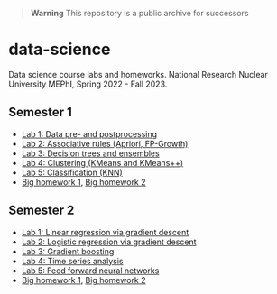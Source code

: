 > **Warning**
> This repository is a public archive for successors

# data-science

Data science course labs and homeworks. National Research Nuclear University MEPhI, Spring 2022 - Fall 2023.

## Semester 1

- [Lab 1: Data pre- and postprocessing][1]
- [Lab 2: Associative rules (Apriori, FP-Growth)][2]
- [Lab 3: Decision trees and ensembles][3]
- [Lab 4: Clustering (KMeans and KMeans++)][4]
- [Lab 5: Classification (KNN)][5]
- [Big homework 1][6], [Big homework 2][7]

## Semester 2

- [Lab 1: Linear regression via gradient descent][8]
- [Lab 2: Logistic regression via gradient descent][9]
- [Lab 3: Gradient boosting][10]
- [Lab 4: Time series analysis][11]
- [Lab 5: Feed forward neural networks][12]
- [Big homework 1][13], [Big homework 2][14]


[1]:  https://github.com/GeorgyFirsov/data-science/tree/main/semester-1/lab-1
[2]:  https://github.com/GeorgyFirsov/data-science/tree/main/semester-1/lab-2
[3]:  https://github.com/GeorgyFirsov/data-science/tree/main/semester-1/lab-3
[4]:  https://github.com/GeorgyFirsov/data-science/tree/main/semester-1/lab-4
[5]:  https://github.com/GeorgyFirsov/data-science/tree/main/semester-1/lab-5
[6]:  https://github.com/GeorgyFirsov/data-science/tree/main/semester-1/hw-1
[7]:  https://github.com/GeorgyFirsov/data-science/tree/main/semester-1/hw-2
[8]:  https://github.com/GeorgyFirsov/data-science/tree/main/semester-2/lab-1
[9]:  https://github.com/GeorgyFirsov/data-science/tree/main/semester-2/lab-2
[10]: https://github.com/GeorgyFirsov/data-science/tree/main/semester-2/lab-3
[11]: https://github.com/GeorgyFirsov/data-science/tree/main/semester-2/lab-4
[12]: https://github.com/GeorgyFirsov/data-science/tree/main/semester-2/lab-5
[13]: https://github.com/GeorgyFirsov/data-science/tree/main/semester-2/hw-1
[14]: https://github.com/GeorgyFirsov/data-science/tree/main/semester-2/hw-2

